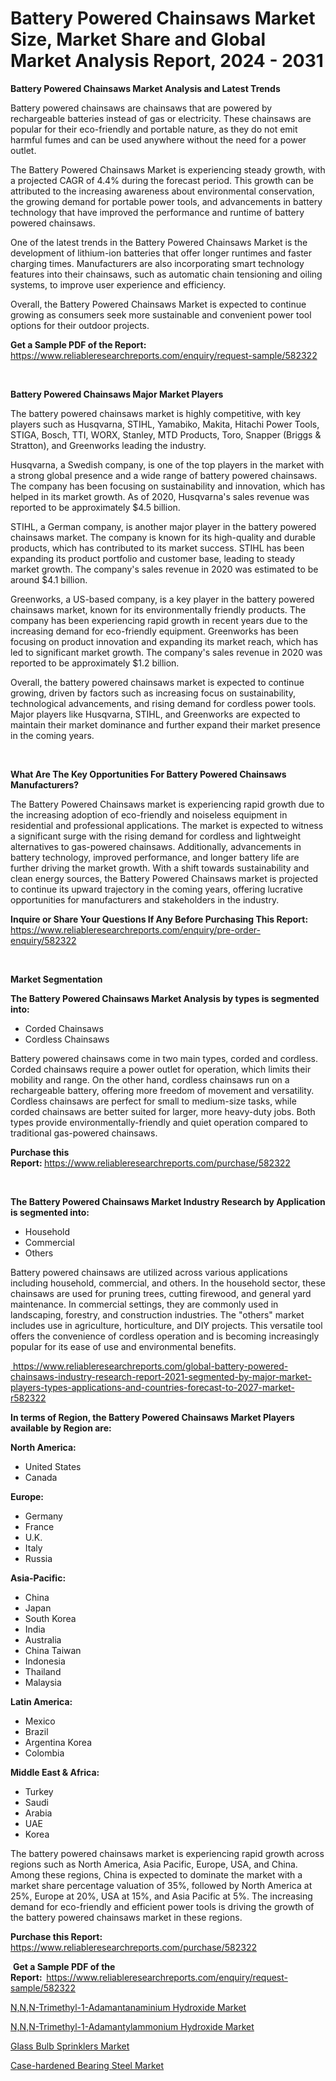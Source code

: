 <p><h1>Battery Powered Chainsaws Market Size, Market Share and Global Market Analysis Report, 2024 - 2031</h1></p><p><strong>Battery Powered Chainsaws Market Analysis and Latest Trends</strong></p>
<p><p>Battery powered chainsaws are chainsaws that are powered by rechargeable batteries instead of gas or electricity. These chainsaws are popular for their eco-friendly and portable nature, as they do not emit harmful fumes and can be used anywhere without the need for a power outlet.</p><p>The Battery Powered Chainsaws Market is experiencing steady growth, with a projected CAGR of 4.4% during the forecast period. This growth can be attributed to the increasing awareness about environmental conservation, the growing demand for portable power tools, and advancements in battery technology that have improved the performance and runtime of battery powered chainsaws.</p><p>One of the latest trends in the Battery Powered Chainsaws Market is the development of lithium-ion batteries that offer longer runtimes and faster charging times. Manufacturers are also incorporating smart technology features into their chainsaws, such as automatic chain tensioning and oiling systems, to improve user experience and efficiency.</p><p>Overall, the Battery Powered Chainsaws Market is expected to continue growing as consumers seek more sustainable and convenient power tool options for their outdoor projects.</p></p>
<p><strong>Get a Sample PDF of the Report:&nbsp;</strong> <a href="https://www.reliableresearchreports.com/enquiry/request-sample/582322">https://www.reliableresearchreports.com/enquiry/request-sample/582322</a></p>
<p>&nbsp;</p>
<p><strong>Battery Powered Chainsaws Major Market Players</strong></p>
<p><p>The battery powered chainsaws market is highly competitive, with key players such as Husqvarna, STIHL, Yamabiko, Makita, Hitachi Power Tools, STIGA, Bosch, TTI, WORX, Stanley, MTD Products, Toro, Snapper (Briggs & Stratton), and Greenworks leading the industry.</p><p>Husqvarna, a Swedish company, is one of the top players in the market with a strong global presence and a wide range of battery powered chainsaws. The company has been focusing on sustainability and innovation, which has helped in its market growth. As of 2020, Husqvarna's sales revenue was reported to be approximately $4.5 billion.</p><p>STIHL, a German company, is another major player in the battery powered chainsaws market. The company is known for its high-quality and durable products, which has contributed to its market success. STIHL has been expanding its product portfolio and customer base, leading to steady market growth. The company's sales revenue in 2020 was estimated to be around $4.1 billion.</p><p>Greenworks, a US-based company, is a key player in the battery powered chainsaws market, known for its environmentally friendly products. The company has been experiencing rapid growth in recent years due to the increasing demand for eco-friendly equipment. Greenworks has been focusing on product innovation and expanding its market reach, which has led to significant market growth. The company's sales revenue in 2020 was reported to be approximately $1.2 billion.</p><p>Overall, the battery powered chainsaws market is expected to continue growing, driven by factors such as increasing focus on sustainability, technological advancements, and rising demand for cordless power tools. Major players like Husqvarna, STIHL, and Greenworks are expected to maintain their market dominance and further expand their market presence in the coming years.</p></p>
<p>&nbsp;</p>
<p><strong>What Are The Key Opportunities For Battery Powered Chainsaws Manufacturers?</strong></p>
<p><p>The Battery Powered Chainsaws market is experiencing rapid growth due to the increasing adoption of eco-friendly and noiseless equipment in residential and professional applications. The market is expected to witness a significant surge with the rising demand for cordless and lightweight alternatives to gas-powered chainsaws. Additionally, advancements in battery technology, improved performance, and longer battery life are further driving the market growth. With a shift towards sustainability and clean energy sources, the Battery Powered Chainsaws market is projected to continue its upward trajectory in the coming years, offering lucrative opportunities for manufacturers and stakeholders in the industry.</p></p>
<p><strong>Inquire or Share Your Questions If Any Before Purchasing This Report:</strong> <a href="https://www.reliableresearchreports.com/enquiry/pre-order-enquiry/582322">https://www.reliableresearchreports.com/enquiry/pre-order-enquiry/582322</a></p>
<p>&nbsp;</p>
<p><strong>Market Segmentation</strong></p>
<p><strong>The Battery Powered Chainsaws Market Analysis by types is segmented into:</strong></p>
<p><ul><li>Corded Chainsaws</li><li>Cordless Chainsaws</li></ul></p>
<p><p>Battery powered chainsaws come in two main types, corded and cordless. Corded chainsaws require a power outlet for operation, which limits their mobility and range. On the other hand, cordless chainsaws run on a rechargeable battery, offering more freedom of movement and versatility. Cordless chainsaws are perfect for small to medium-size tasks, while corded chainsaws are better suited for larger, more heavy-duty jobs. Both types provide environmentally-friendly and quiet operation compared to traditional gas-powered chainsaws.</p></p>
<p><strong>Purchase this Report:&nbsp;</strong><a href="https://www.reliableresearchreports.com/purchase/582322">https://www.reliableresearchreports.com/purchase/582322</a></p>
<p>&nbsp;</p>
<p><strong>The Battery Powered Chainsaws Market Industry Research by Application is segmented into:</strong></p>
<p><ul><li>Household</li><li>Commercial</li><li>Others</li></ul></p>
<p><p>Battery powered chainsaws are utilized across various applications including household, commercial, and others. In the household sector, these chainsaws are used for pruning trees, cutting firewood, and general yard maintenance. In commercial settings, they are commonly used in landscaping, forestry, and construction industries. The "others" market includes use in agriculture, horticulture, and DIY projects. This versatile tool offers the convenience of cordless operation and is becoming increasingly popular for its ease of use and environmental benefits.</p></p>
<p><a href="https://www.reliableresearchreports.com/global-battery-powered-chainsaws-industry-research-report-2021-segmented-by-major-market-players-types-applications-and-countries-forecast-to-2027-market-r582322">&nbsp;https://www.reliableresearchreports.com/global-battery-powered-chainsaws-industry-research-report-2021-segmented-by-major-market-players-types-applications-and-countries-forecast-to-2027-market-r582322</a></p>
<p><strong>In terms of Region, the Battery Powered Chainsaws Market Players available by Region are:</strong></p>
<p>
    <p> <strong> North America: </strong>
        <ul>
            <li>United States</li>
            <li>Canada</li>
        </ul>
        </p> 
    <p> <strong> Europe: </strong>
        <ul>
            <li>Germany</li>
            <li>France</li>
            <li>U.K.</li>
            <li>Italy</li>
            <li>Russia</li>
        </ul>
        </p> 
    <p> <strong> Asia-Pacific: </strong>
        <ul>
            <li>China</li>
            <li>Japan</li>
            <li>South Korea</li>
            <li>India</li>
            <li>Australia</li>
            <li>China Taiwan</li>
            <li>Indonesia</li>
            <li>Thailand</li>
            <li>Malaysia</li>
        </ul>
        </p> 
    <p> <strong> Latin America: </strong>
        <ul>
            <li>Mexico</li>
            <li>Brazil</li>
            <li>Argentina Korea</li>
            <li>Colombia</li>
        </ul>
        </p> 
    <p> <strong> Middle East & Africa: </strong>
        <ul>
            <li>Turkey</li>
            <li>Saudi</li>
            <li>Arabia</li>
            <li>UAE</li>
            <li>Korea</li>
        </ul>
    </p>
    </p>
<p><p>The battery powered chainsaws market is experiencing rapid growth across regions such as North America, Asia Pacific, Europe, USA, and China. Among these regions, China is expected to dominate the market with a market share percentage valuation of 35%, followed by North America at 25%, Europe at 20%, USA at 15%, and Asia Pacific at 5%. The increasing demand for eco-friendly and efficient power tools is driving the growth of the battery powered chainsaws market in these regions.</p></p>
<p><strong>Purchase this Report: </strong><a href="https://www.reliableresearchreports.com/purchase/582322">https://www.reliableresearchreports.com/purchase/582322</a></p>
<p>&nbsp;<strong>Get a Sample PDF of the Report:&nbsp;&nbsp;</strong><a href="https://www.reliableresearchreports.com/enquiry/request-sample/582322">https://www.reliableresearchreports.com/enquiry/request-sample/582322</a></p>
<p><strong></strong></p>
<p><p><a href="https://github.com/mackpencerus/Market-Research-Report-List-1/blob/main/nnn-trimethyl-1-adamantanaminium-hydroxide-market.md">N,N,N-Trimethyl-1-Adamantanaminium Hydroxide Market</a></p><p><a href="https://github.com/carolalsopr44536/Market-Research-Report-List-1/blob/main/nnn-trimethyl-1-adamantylammonium-hydroxide-market.md">N,N,N-Trimethyl-1-Adamantylammonium Hydroxide Market</a></p><p><a href="https://medium.com/@stephaniewynterk14/glass-bulb-sprinklers-market-size-share-analysis-growth-trends-forecast-2024-2031-c6b324daca2e">Glass Bulb Sprinklers Market</a></p><p><a href="https://medium.com/@lottierunte68/case-hardened-bearing-steel-market-size-share-analysis-growth-trends-forecasts-2024-2031-3afe1199c269">Case-hardened Bearing Steel Market</a></p></p>